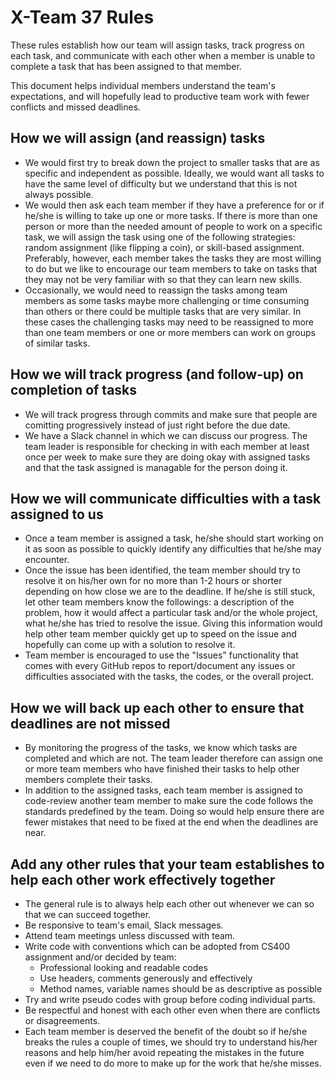 # X-Team 37 Rules

These rules establish how our team will assign tasks,
track progress on each task, and communicate with each other 
when a member is unable to complete a task that has been assigned to that member.

This document helps individual members understand the team's expectations,
and will hopefully lead to productive team work with fewer conflicts
and missed deadlines.

## How we will assign (and reassign) tasks
* We would first try to break down the project to smaller tasks that are as specific and independent as possible. Ideally, we would want all tasks to have the same level of difficulty but we understand that this is not always possible. 
* We would then ask each team member if they have a preference for or if he/she is willing to take up one or more tasks. If there is more than one person or more than the needed amount of people to work on a specific task, we will assign the task using one of the following strategies: random assignment (like flipping a coin), or skill-based assignment. Preferably, however, each member takes the tasks they are most willing to do but we like to encourage our team members to take on tasks that they may not be very familiar with so that they can learn new skills. 
* Occasionally, we would need to reassign the tasks among team members as some tasks maybe more challenging or time consuming than others or there could be multiple tasks that are very similar. In these cases the challenging tasks may need to be reassigned to more than one team members or one or more members can work on groups of similar tasks.  

## How we will track progress (and follow-up) on completion of tasks
* We will track progress through commits and make sure that people are comitting progressively instead of just right before the due date.	
* We have a Slack channel in which we can discuss our progress. The team leader is responsible for checking in with each member at least once per week to make sure they are doing okay with assigned tasks and that the task assigned is managable for the person doing it.

## How we will communicate difficulties with a task assigned to us
* Once a team member is assigned a task, he/she should start working on it as soon as possible to quickly identify any difficulties that he/she may encounter. 
* Once the issue has been identified, the team member should try to resolve it on his/her own for no more than 1-2 hours or shorter depending on how close we are to the deadline. If he/she is still stuck, let other team members know the followings: a description of the problem, how it would affect a particular task and/or the whole project, what he/she has tried to resolve the issue. Giving this information would help other team member quickly get up to speed on the issue and hopefully can come up with a solution to resolve it.
* Team member is encouraged to use the "Issues" functionality that comes with every GitHub repos to report/document any issues or difficulties associated with the tasks, the codes, or the overall project. 

## How we will back up each other to ensure that deadlines are not missed
* By monitoring the progress of the tasks, we know which tasks are completed and which are not. The team leader therefore can assign one or more team members who have finished their tasks to help other members complete their tasks. 
* In addition to the assigned tasks, each team member is assigned to code-review another team member to make sure the code follows the standards predefined by the team. Doing so would help ensure there are fewer mistakes that need to be fixed at the end when the deadlines are near. 

## Add any other rules that your team establishes to help each other work effectively together
* The general rule is to always help each other out whenever we can so that we can succeed together.
* Be responsive to team's email, Slack messages. 
* Attend team meetings unless discussed with team.  
* Write code with conventions which can be adopted from CS400 assignment and/or decided by team:   
    + Professional looking and readable codes  
    + Use headers, comments generously and effectively  
    + Method names, variable names should be as descriptive as possible    
* Try and write pseudo codes with group before coding individual parts. 
* Be respectful and honest with each other even when there are conflicts or disagreements. 
* Each team member is deserved the benefit of the doubt so if he/she breaks the rules a couple of times, we should try to understand his/her reasons and help him/her avoid repeating the mistakes in the future even if we need to do more to make up for the work that he/she misses. 



